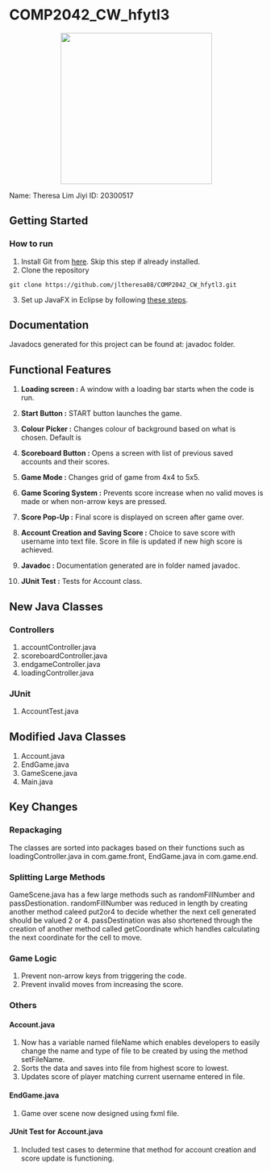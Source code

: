 # COMP2042_CW_hfytl3
<p align = "center"><img src="https://2.bp.blogspot.com/-q90ZiNns-uo/W23zvqkJrMI/AAAAAAAADt8/FepWnFUxmC8dB8ehodct_akE_-WS2VpfQCLcBGAs/s1600/JavaFX_Logo.png" width = 300></p>
Name: Theresa Lim Jiyi
ID: 20300517

## Getting Started
### How to run
1. Install Git from [here](https://git-scm.com/downloads). Skip this step if already installed.
2. Clone the repository
```
git clone https://github.com/jltheresa08/COMP2042_CW_hfytl3.git
```
3. Set up JavaFX in Eclipse by following [these steps](https://www.cs.umd.edu/eclipse/javafx/).

## Documentation
Javadocs generated for this project can be found at: javadoc folder.

## Functional Features
1. **Loading screen :**
A window with a loading bar starts when the code is run.

2. **Start Button :**
START button launches the game.

3. **Colour Picker :**
Changes colour of background based on what is chosen. Default is

4. **Scoreboard Button :**
Opens a screen with list of previous saved accounts and their scores.

5. **Game Mode :**
Changes grid of game from 4x4 to 5x5.

6. **Game Scoring System :**
Prevents score increase when no valid moves is made or when non-arrow keys are pressed.

7. **Score Pop-Up :**
Final score is displayed on screen after game over.

8. **Account Creation and Saving Score :**
Choice to save score with username into text file. Score in file is updated if new high score is achieved.

9. **Javadoc :**
Documentation generated are in folder named javadoc.

10. **JUnit Test :**
Tests for Account class.

## New Java Classes
### Controllers
1. accountController.java
2. scoreboardController.java
3. endgameController.java
4. loadingController.java

### JUnit
1. AccountTest.java

## Modified Java Classes
1. Account.java
2. EndGame.java
3. GameScene.java
4. Main.java

## Key Changes
### Repackaging
The classes are sorted into packages based on their functions such as loadingController.java in com.game.front, EndGame.java in com.game.end.

### Splitting Large Methods
GameScene.java has a few large methods such as randomFillNumber and passDestionation.
randomFillNumber was reduced in length by creating another method caleed put2or4 to decide whether the next cell generated should be valued 2 or 4.
passDestination was also shortened through the creation of another method called getCoordinate which handles calculating the next coordinate for the cell to move.

### Game Logic
1. Prevent non-arrow keys from triggering the code.
2. Prevent invalid moves from increasing the score.

### Others
#### Account.java 
1. Now has a variable named fileName which enables developers to easily change the name and type of file to be created by using the method setFileName.
2. Sorts the data and saves into file from highest score to lowest.
3. Updates score of player matching current username entered in file.

#### EndGame.java
1. Game over scene now designed using fxml file.

#### JUnit Test for Account.java
1. Included test cases to determine that method for account creation and score update is functioning.
